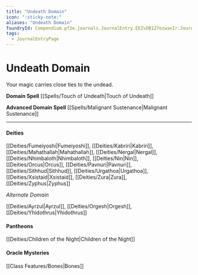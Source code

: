 ```yaml
---
title: "Undeath Domain"
icon: ":sticky-note:"
aliases: "Undeath Domain"
foundryId: Compendium.pf2e.journals.JournalEntry.EEZvDB1Z7ezwaxIr.JournalEntryPage.RIlgBuWGfHC1rzYu
tags:
  - JournalEntryPage
---
```


# Undeath Domain
Your magic carries close ties to the undead.

**Domain Spell** [[Spells/Touch of Undeath|Touch of Undeath]]

**Advanced Domain Spell** [[Spells/Malignant Sustenance|Malignant Sustenance]]

* * *

#### **Deities**

[[Deities/Fumeiyoshi|Fumeiyoshi]], [[Deities/Kabriri|Kabriri]], [[Deities/Mahathallah|Mahathallah]], [[Deities/Nergal|Nergal]], [[Deities/Nhimbaloth|Nhimbaloth]], [[Deities/Nin|Nin]], [[Deities/Orcus|Orcus]], [[Deities/Pavnuri|Pavnuri]], [[Deities/Sithhud|Sithhud]], [[Deities/Urgathoa|Urgathoa]], [[Deities/Xsistaid|Xsistaid]], [[Deities/Zura|Zura]], [[Deities/Zyphus|Zyphus]]

_Alternate Domain_

[[Deities/Ayrzul|Ayrzul]], [[Deities/Orgesh|Orgesh]], [[Deities/Yhidothrus|Yhidothrus]]

#### **Pantheons**

[[Deities/Children of the Night|Children of the Night]]

#### **Oracle Mysteries**

[[Class Features/Bones|Bones]]